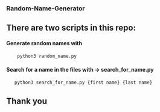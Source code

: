 ### Random-Name-Generator

## There are two scripts in this repo:
  #### Generate random names with
  ```python
      python3 random_name.py  
  ```
  
  #### Search for a name in the files with -> search_for_name.py
  ```python
     python3 search_for_name.py {first name} {last name}
  ```



## Thank you
